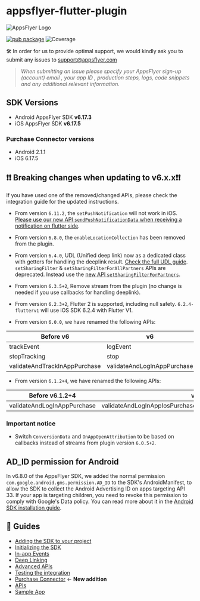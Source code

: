 # appsflyer-flutter-plugin

![AppsFlyer Logo](https://massets.appsflyer.com/wp-content/uploads/2018/06/20092440/static-ziv_1TP.png)

[![pub package](https://img.shields.io/pub/v/appsflyer_sdk.svg)](https://pub.dartlang.org/packages/appsflyer_sdk)
![Coverage](https://raw.githubusercontent.com/AppsFlyerSDK/appsflyer-flutter-plugin/master/coverage_badge.svg)

🛠 In order for us to provide optimal support, we would kindly ask you to submit any issues to <support@appsflyer.com>

> *When submitting an issue please specify your AppsFlyer sign-up (account) email , your app ID , production steps, logs, code snippets and any additional relevant information.*

## SDK Versions

- Android AppsFlyer SDK **v6.17.3**
- iOS AppsFlyer SDK **v6.17.5**

### Purchase Connector versions

- Android 2.1.1
- iOS 6.17.5

## ❗❗ Breaking changes when updating to v6.x.x❗❗

If you have used one of the removed/changed APIs, please check the integration guide for the updated instructions.

- From version `6.11.2`, the `setPushNotification` will not work in iOS. [Please use our new API `sendPushNotificationData` when receiving a notification on flutter side](/doc/API.md#sendPushNotificationData).

- From version `6.8.0`, the `enableLocationCollection` has been removed from the plugin.

- From version `6.4.0`, UDL (Unified deep link) now as a dedicated class with getters for handling the deeplink result.
[Check the full UDL guide](https://github.com/AppsFlyerSDK/appsflyer-flutter-plugin/blob/master/doc/Guides.md#-3-unified-deep-linking).
`setSharingFilter` & `setSharingFilterForAllPartners` APIs are deprecated.
Instead use the [new API `setSharingFilterForPartners`](https://github.com/AppsFlyerSDK/appsflyer-flutter-plugin/blob/RD-69098/update6.4.0%26more/doc/API.md#setSharingFilterForPartners).

- From version `6.3.5+2`, Remove stream from the plugin (no change is needed if you use callbacks for handling deeplink).

- From version `6.2.3+2`, Flutter 2 is supported, including null safety.
`6.2.4-flutterv1` will use iOS SDK 6.2.4 with Flutter V1.

- From version `6.0.0`, we have renamed the following APIs:

|Before v6                      | v6                          |
|-------------------------------|-----------------------------|
| trackEvent                    | logEvent                    |
| stopTracking                  | stop                        |
| validateAndTrackInAppPurchase | validateAndLogInAppPurchase |

- From version `6.1.2+4`, we have renamed the following APIs:

|Before v6.1.2+4                | v6.1.2+4                    |
|-------------------------------|-----------------------------|
| validateAndLogInAppPurchase | validateAndLogInAppIosPurchase/validateAndLogInAppAndroidPurchase |

### Important notice

- Switch `ConversionData` and `OnAppOpenAttribution` to be based on callbacks instead of streams from plugin version `6.0.5+2`.

## AD_ID permission for Android

In v6.8.0 of the AppsFlyer SDK, we added the normal permission `com.google.android.gms.permission.AD_ID` to the SDK's AndroidManifest,
to allow the SDK to collect the Android Advertising ID on apps targeting API 33.
If your app is targeting children, you need to revoke this permission to comply with Google's Data policy.
You can read more about it in the [Android SDK installation guide](https://dev.appsflyer.com/hc/docs/install-android-sdk#the-ad_id-permission).

## 📖 Guides

- [Adding the SDK to your project](/doc/Installation.md)
- [Initializing the SDK](/doc/BasicIntegration.md)
- [In-app Events](/doc/InAppEvents.md)
- [Deep Linking](/doc/DeepLink.md)
- [Advanced APIs](/doc/AdvancedAPI.md)
- [Testing the integration](/doc/Testing.md)
- [Purchase Connector](/doc/PurchaseConnector.md) <- **New addition**
- [APIs](/doc/API.md)
- [Sample App](/example)
